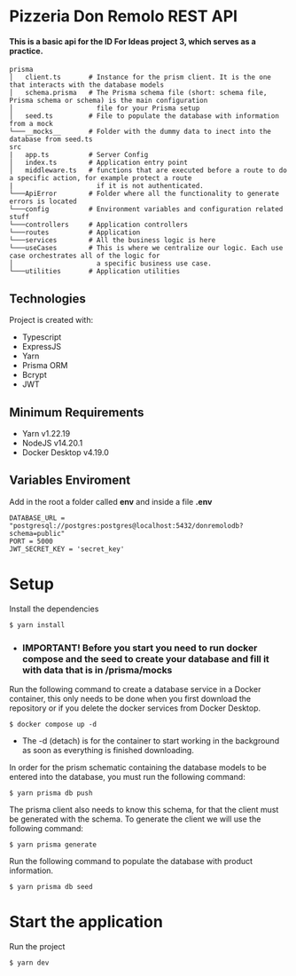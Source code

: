 # Pizzeria Don Remolo REST API

#### This is a basic api for the ID For Ideas project 3, which serves as a practice.

````
prisma
│   client.ts       # Instance for the prism client. It is the one that interacts with the database models
│   schema.prisma   # The Prisma schema file (short: schema file, Prisma schema or schema) is the main configuration
│                     file for your Prisma setup
│   seed.ts         # File to populate the database with information from a mock
└───__mocks__       # Folder with the dummy data to inect into the database from seed.ts
src
|   app.ts          # Server Config
│   index.ts        # Application entry point
│   middleware.ts   # functions that are executed before a route to do a specific action, for example protect a route
|                     if it is not authenticated.
└───ApiError        # Folder where all the functionality to generate errors is located
└───config          # Environment variables and configuration related stuff
└───controllers     # Application controllers
└───routes          # Application
└───services        # All the business logic is here
└───useCases        # This is where we centralize our logic. Each use case orchestrates all of the logic for
│                     a specific business use case.
└───utilities       # Application utilities
````

## Technologies
Project is created with:
* Typescript
* ExpressJS
* Yarn
* Prisma ORM
* Bcrypt
* JWT

## Minimum Requirements

* Yarn v1.22.19
* NodeJS v14.20.1
* Docker Desktop v4.19.0

## Variables Enviroment
Add in the root a folder called __env__ and inside a file __.env__

```` env
DATABASE_URL = "postgresql://postgres:postgres@localhost:5432/donremolodb?schema=public"
PORT = 5000
JWT_SECRET_KEY = 'secret_key'
````
# Setup
Install the dependencies

```` bash
$ yarn install
````

* ### IMPORTANT! __Before you start you need to run docker compose and the seed to create your database and fill it with data that is in /prisma/mocks__

Run the following command to create a database service in a Docker container, this only needs to be done when you first download the repository or if you delete the docker services from Docker Desktop.
````
$ docker compose up -d
````

* The -d (detach) is for the container to start working in the background as soon as everything is finished downloading.


In order for the prism schematic containing the database models to be entered into the database, you must run the following command:
````
$ yarn prisma db push
````
The prisma client also needs to know this schema, for that the client must be generated with the schema. To generate the client we will use the following command:
````
$ yarn prisma generate
````



Run the following command to populate the database with product information.
````
$ yarn prisma db seed
````

# Start the application

Run the project

```` bash
$ yarn dev
````
